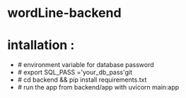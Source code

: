 # wordLine-backend

# intallation :

<ul>
    <li># environment variable for database password</li>
    <li># export SQL_PASS ='your_db_pass'git</li>
    <li># cd backend && pip install requirements.txt</li>
    <li># run the app from backend/app with uvicorn main:app</li>
</ul>
